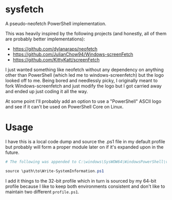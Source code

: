 # sysfetch
A pseudo-neofetch PowerShell implementation.

This was heavily inspired by the following projects (and honestly, all of them are probably better implementations):

* https://github.com/dylanaraps/neofetch
* https://github.com/JulianChow94/Windows-screenFetch
* https://github.com/KittyKatt/screenFetch

I just wanted something like neofetch without any dependency on anything other than PowerShell (which led me to windows-screenfetch) but the logo looked off to me. Being bored and needlessly picky, I originally meant to fork Windows-screenfetch and just modify the logo but I got carried away and ended up just coding it all the way.

At some point I'll probably add an option to use a "PowerShell" ASCII logo and see if it can't be used on PowerShell Core on Linux.

# Usage

I have this is a local code dump and source the .ps1 file in my default profile but probably will form a proper module later on if it's expanded upon in the future.

```powershell
# The following was appended to C:\windows\SysWOW64\WindowsPowerShell\v1.0\profile.ps1

source \path\to\Write-SystemInformation.ps1
```

I add it things to the 32-bit profile which in turn is sourced by my 64-bit profile because I like to keep both environments consistent and don't like to maintain two different `profile.ps1`.

